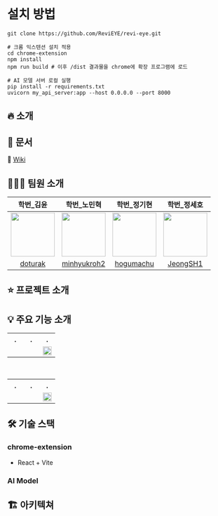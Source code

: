 # 설치 방법
```
git clone https://github.com/ReviEYE/revi-eye.git

# 크롬 익스텐션 설치 적용
cd chrome-extension
npm install
npm run build # 이후 /dist 결과물을 chrome에 확장 프로그램에 로드 

# AI 모델 서버 로컬 실행
pip install -r requirements.txt
uvicorn my_api_server:app --host 0.0.0.0 --port 8000

```
  
## 🔥 소개  

<p align="center">

</p>
 
## 📔 문서
📑 [Wiki](https://github.com/ReviEYE/revi-eye/wiki)

## 🧑🏻‍💻 팀원 소개
| 학번_김윤 | 학번_노민혁 | 학번_정기현 | 학번_정세호 |
| :--: | :--: | :--: | :--: |
| <a href="https://github.com/doturak"><img src="https://avatars.githubusercontent.com/u/163323635?s=64&v=4" width="100"></a> | <a href="https://github.com/minhyukroh2"><img src="https://avatars.githubusercontent.com/u/211211199?s=64&v=4" width="100"></a>| <a href="https://github.com/4dong"><img src="https://avatars.githubusercontent.com/u/88959824?s=96&v=4" width="100"></a> | <a href="https://github.com/JeongSH1"><img src="https://avatars.githubusercontent.com/u/125888614?v=4" width="100"></a> |
| [doturak](https://github.com/doturak) | [minhyukroh2](https://github.com/minhyukroh2) | [hogumachu](https://github.com/4dong) | [JeongSH1](https://github.com/JeongSH1) |

 ## ⭐️ 프로젝트 소개

## 💡 주요 기능 소개

<table>
    <tr>
    <th style="width: 33%;">.</th>
    <th style="width: 33%;">.</th>
    <th style="width: 33%;">.</th>
  </tr>
  <tr>
    <td></td>
    <td></td>
    <td><img src="" style="width: 100%;"/></td>
  </tr>
</table>

<br>

<table>
    <tr>
    <th style="width: 33%;">.</th>
    <th style="width: 33%;">.</th>
    <th style="width: 33%;">.</th>
  </tr>
  <tr>
    <td></td>
    <td></td>
    <td><img src="" style="width: 100%;"/></td>
  </tr>
</table>


## 🛠️ 기술 스택
### chrome-extension
* React + Vite

### AI Model

## 🏗️ 아키텍쳐

